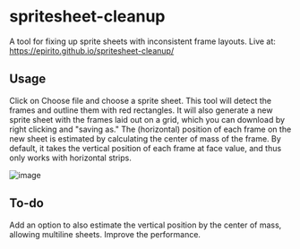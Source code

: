 # spritesheet-cleanup
A tool for fixing up sprite sheets with inconsistent frame layouts.
Live at: https://epirito.github.io/spritesheet-cleanup/

## Usage

Click on Choose file and choose a sprite sheet. This tool will detect the frames and outline them with red rectangles. 
It will also generate a new sprite sheet with the frames laid out on a grid, which you can download by right clicking and "saving as."
The (horizontal) position of each frame on the new sheet is estimated by calculating the center of mass of the frame.
By default, it takes the vertical position of each frame at face value, and thus only works with horizontal strips.

![image](https://user-images.githubusercontent.com/96730122/222261856-7ac4709f-d8cd-41a4-b685-791cfe148b1a.png)

## To-do

Add an option to also estimate the vertical position by the center of mass, allowing multiline sheets.
Improve the performance.
